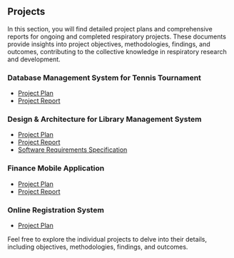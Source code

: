 ## Projects

In this section, you will find detailed project plans and comprehensive reports for ongoing and completed respiratory projects. These documents provide insights into project objectives, methodologies, findings, and outcomes, contributing to the collective knowledge in respiratory research and development.

### Database Management System for Tennis Tournament

- [Project Plan](/Database%20Management%20System%20for%20Tennis%20Tournament_Plan.md)
- [Project Report](Database_Management_System_for_Tennis_Tournament/Database%20Management%20System%20for%20Tennis%20Tournament_Report.pdf)

### Design & Architecture for Library Management System

- [Project Plan](Design_&_Architecture_for_Library_Management_System/Design%20&%20Architecture%20for%20Library%20Management%20System_Plan.md)
- [Project Report](Design_&_Architecture_for_Library_Management_System/Design%20&%20Architecture%20for%20Library%20Management%20System_Report.pdf)
- [Software Requirements Specification](Design_&_Architecture_for_Library_Management_System/Software%20Requirements%20Specification%20for%20Library%20Management%20System.pdf)

### Finance Mobile Application

- [Project Plan](Finance_Mobile_Application/Finance%20Mobile%20Application_Plan.md)
- [Project Report](Finance_Mobile_Application/Finance%20Mobile%20Application_Report.pdf)

### Online Registration System

- [Project Plan](Online_Registration_System/Online%20Registration%20System_Plan.md)

Feel free to explore the individual projects to delve into their details, including objectives, methodologies, findings, and outcomes.
